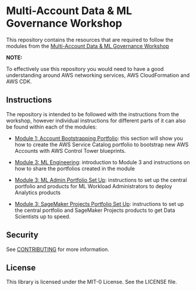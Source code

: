 # Multi-Account Data & ML Governance Workshop

This repository contains the resources that are required to follow the modules from the [Multi-Account Data & ML Governance Workshop](https://studio.us-east-1.prod.workshops.aws/workshops/367f5c92-0764-4959-9279-e6f105f0c670#builds)

**NOTE:**

To effectively use this repository you would need to have a good understanding around AWS networking services, AWS CloudFormation and AWS CDK.

## Instructions

The repository is intended to be followed with the instructions from the workshop, however individual instructions for different parts of it can also be found within each of the modules:

- [Module 1: Account Bootstrapping Portfolio](./module-1/account-bootstrap-service-catalog-repo/README.md): this section will show you how to create the AWS Service Catalog portfolio to bootstrap new AWS Accounts with AWS Control Tower blueprints.

- [Module 3: ML Engineering](./module-3/README.md): introduction to Module 3 and instructions on how to share the portfolios created in the module

- [Module 3: ML Admin Portfolio Set Up](./module-3/ml-admin-portfolio/README.md): instructions to set up the central portfolio and products for ML Workload Administrators to deploy Analytics products

- [Module 3: SageMaker Projects Portfolio Set Up](./module-3/sagemaker-projects-portfolio/README.md): instructions to set up the central portfolio and SageMaker Projects products to get Data Scientists up to speed.

## Security

See [CONTRIBUTING](CONTRIBUTING.md#security-issue-notifications) for more information.

## License

This library is licensed under the MIT-0 License. See the LICENSE file.
